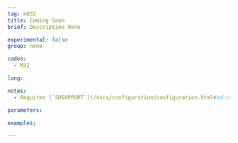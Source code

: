 ```yaml
---
tag: m032
title: Coming Soon
brief: Description Here

experimental: false
group: none

codes:
  - M32

long:

notes:
  - Requires [`SDSUPPORT`](/docs/configuration/configuration.html#sd-card-slot)

parameters:

examples:

---
```


